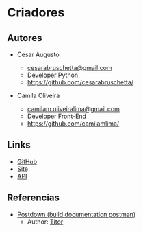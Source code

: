 # Criadores

## Autores

* Cesar Augusto
    * cesarabruschetta@gmail.com
    * Developer Python
    * https://github.com/cesarabruschetta/
    
* Camila Oliveira
    * camilam.oliveiralima@gmail.com
    * Developer Front-End
    * https://github.com/camilamlima/

## Links
* [GitHub](https://github.com/helpec/)
* [Site](http://www.helpec.com.br)
* [API](http://api.helpec.com.br)

## Referencias
* [Postdown (build documentation postman)](https://pypi.python.org/pypi/Postdown)
    * Author: [Titor](https://github.com/TitorX)

